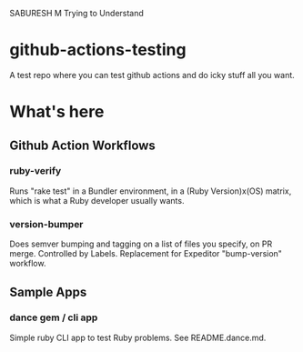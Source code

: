 
SABURESH M
Trying to Understand

# github-actions-testing

A test repo where you can test github actions and do icky stuff all you want.

# What's here

## Github Action Workflows

### ruby-verify

Runs "rake test" in a Bundler environment, in a (Ruby Version)x(OS) matrix, which is what a Ruby developer usually wants.

### version-bumper

Does semver bumping and tagging on a list of files you specify, on PR merge. Controlled by Labels. Replacement for Expeditor "bump-version" workflow.

## Sample Apps

### dance gem / cli app

Simple ruby CLI app to test Ruby problems. See README.dance.md.

